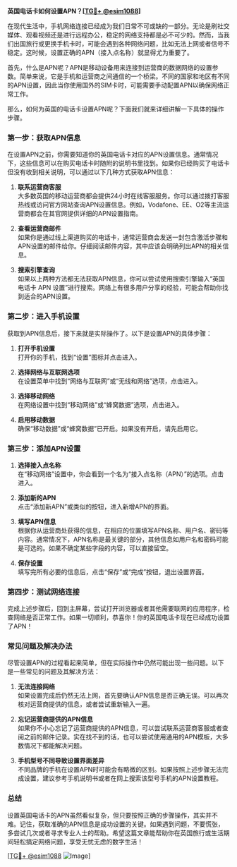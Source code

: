 **英国电话卡如何设置APN？[[TG💪+ @esim1088](https://t.me/s/esim1088)]**

在现代生活中，手机网络连接已经成为我们日常不可或缺的一部分。无论是刷社交媒体、观看视频还是进行远程办公，稳定的网络支持都是必不可少的。然而，当我们出国旅行或更换手机卡时，可能会遇到各种网络问题，比如无法上网或者信号不稳定。这时候，设置正确的APN（接入点名称）就显得尤为重要了。

首先，什么是APN呢？APN是移动设备用来连接到运营商的数据网络的设置参数。简单来说，它是手机和运营商之间通信的一个桥梁。不同的国家和地区有不同的APN设置，因此当你使用国外的SIM卡时，可能需要手动配置APN以确保网络正常工作。

那么，如何为英国的电话卡设置APN呢？下面我们就来详细讲解一下具体的操作步骤。

### **第一步：获取APN信息**
在设置APN之前，你需要知道你的英国电话卡对应的APN设置信息。通常情况下，这些信息可以在购买电话卡时随附的说明书里找到。如果你已经购买了电话卡但没有收到相关说明，可以通过以下几种方式获取APN信息：

1. **联系运营商客服**  
   大多数英国的移动运营商都会提供24小时在线客服服务。你可以通过拨打客服热线或访问官方网站查询APN设置信息。例如，Vodafone、EE、O2等主流运营商都会在其官网提供详细的APN设置指南。

2. **查看运营商邮件**  
   如果你是通过线上渠道购买的电话卡，通常运营商会发送一封包含激活步骤和APN设置的邮件给你。仔细阅读邮件内容，其中应该会明确列出APN的相关信息。

3. **搜索引擎查询**  
   如果以上两种方法都无法获取APN信息，你可以尝试使用搜索引擎输入“英国电话卡 APN 设置”进行搜索。网络上有很多用户分享的经验，可能会帮助你找到适合的APN设置。

### **第二步：进入手机设置**
获取到APN信息后，接下来就是实际操作了。以下是设置APN的具体步骤：

1. **打开手机设置**  
   打开你的手机，找到“设置”图标并点击进入。

2. **选择网络与互联网选项**  
   在设置菜单中找到“网络与互联网”或“无线和网络”选项，点击进入。

3. **选择移动网络**  
   在网络设置中找到“移动网络”或“蜂窝数据”选项，点击进入。

4. **启用移动数据**  
   确保“移动数据”或“蜂窝数据”已开启。如果没有开启，请先启用它。

### **第三步：添加APN设置**
1. **选择接入点名称**  
   在“移动网络”设置中，你会看到一个名为“接入点名称（APN）”的选项。点击进入。

2. **添加新的APN**  
   点击“添加新APN”或类似的按钮，进入新增APN的界面。

3. **填写APN信息**  
   根据你从运营商处获得的信息，在相应的位置填写APN名称、用户名、密码等内容。通常情况下，APN名称是最关键的部分，其他信息如用户名和密码可能是可选的。如果不确定某些字段的内容，可以直接留空。

4. **保存设置**  
   填写完所有必要的信息后，点击“保存”或“完成”按钮，退出设置界面。

### **第四步：测试网络连接**
完成上述步骤后，回到主屏幕，尝试打开浏览器或者其他需要联网的应用程序，检查网络是否正常工作。如果一切顺利，恭喜你！你的英国电话卡现在已经成功设置了APN！

### **常见问题及解决办法**

尽管设置APN的过程看起来简单，但在实际操作中仍然可能出现一些问题。以下是一些常见的问题及其解决方法：

1. **无法连接网络**  
   如果设置完成后仍然无法上网，首先要确认APN信息是否正确无误。可以再次核对运营商提供的信息，或者尝试重新输入一遍。

2. **忘记运营商提供的APN信息**  
   如果你不小心忘记了运营商提供的APN信息，可以尝试联系运营商客服或者查阅之前的邮件记录。实在找不到的话，也可以尝试使用通用的APN模板，大多数情况下都能解决问题。

3. **手机型号不同导致设置界面差异**  
   不同品牌的手机在设置APN时可能会有略微的区别。如果按照上述步骤无法完成设置，建议参考手机说明书或者在网上搜索该型号手机的APN设置教程。

### **总结**

设置英国电话卡的APN虽然看似复杂，但只要按照正确的步骤操作，其实并不难。记住，获取准确的APN信息是成功设置的关键。如果遇到问题，不要慌张，多尝试几次或者寻求专业人士的帮助。希望这篇文章能帮助你在英国旅行或生活期间轻松搞定网络问题，享受无忧无虑的数字生活！

[[TG💪+ @esim1088](https://t.me/s/esim1088) ![Image](https://i.postimg.cc/4NQfJmqS/Snipaste-2025-05-13-00-14-12.png)]